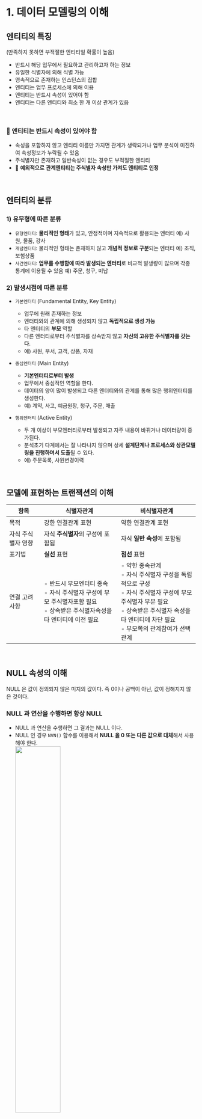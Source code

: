 # 1. 데이터 모델링의 이해

## 엔티티의 특징
(만족하지 못하면 부적절한 엔티티일 확률이 높음)
- 반드시 해당 업무에서 필요하고 관리하고자 하는 정보
- 유일한 식별자에 의해 식별 가능
- 영속적으로 존재하는 인스턴스의 집합
- 엔티티는 업무 프로세스에 의해 이용
- 엔티티는 반드시 속성이 있어야 함
- 엔티티는 다른 엔티티와 최소 한 개 이상 관계가 있음

<br>

### 📍 엔티티는 반드시 속성이 있어야 함
- 속성을 포함하지 않고 엔티티 이름만 가지면 관계가 생략되거나 업무 분석이 미진하여 속성정보가 누락될 수 있음
- 주식별자만 존재하고 일반속성이 없는 경우도 부적절한 엔티티
- 📌 **예외적으로** **관계엔티티는 주식별자 속성만 가져도 엔티티로 인정**

<br>

## 엔터티의 분류
### 1) 유무형에 따른 분류
- `유형엔터티`: **물리적인 형태**가 있고, 안정적이며 지속적으로 활용되는 엔터티 예) 사원, 물품, 강사
- `개념엔터티`: 물리적인 헝태는 존재하지 않고 **개념적 정보로 구분**되는 엔터티 예) 조직, 보험상품
- `사건엔터티`: **업무를 수행함에 따라 발생되는 엔터티**로 비교적 발생량이 많으며 각종 통계에 이용될 수 있음 예) 주문, 청구, 미납

### 2) 발생시점에 따른 분류
- `기본엔터티` (Fundamental Entity, Key Entity) 
  - 업무에 원래 존재하는 정보
  - 엔터티와의 관계에 의해 생성되지 않고 **독립적으로 생성 가능** 
  - 타 엔터티의 **부모** 역할
  - 다른 엔터티로부터 주식별자를 상속받지 않고 **자신의 고유한 주식별자를 갖는다**.
  - 예) 사원, 부서, 고객, 상품, 자재

- `중심엔터티` (Main Entity)
  - **기본엔터티로부터 발생**
  - 업무에서 중심적인 역할을 한다.
  - 데이터의 양이 많이 발생되고 다른 엔터티와의 관계를 통해 많은 행위엔터티를 생성한다.
  - 예) 계약, 사고, 예금원장, 청구, 주문, 매출

- `행위엔터티` (Active Entity)
  - 두 개 이상이 부모엔터티로부터 발생되고 자주 내용이 바뀌거나 데이터량이 증가된다.
  - 분석초기 다계에서는 잘 나타나지 않으며 상세 **설계단계나 프로세스와 상관모델링을 진행하며서 도출**될 수 있다.
  - 예) 주문목록, 사원변경이력

<br>

## 모델에 표현하는 트랜잭션의 이해

| 항목         | 식별자관계                                                                       | 비식별자관계                                                                                                                  |
|------------|-----------------------------------------------------------------------------|-------------------------------------------------------------------------------------------------------------------------|
| 목적         | 강한 연결관계 표현                                                                  | 약한 연결관계 표현                                                                                                              |
| 자식 주식별자 영향 | 자식 **주식별자**의 구성에 포함됨                                                        | 자식 **일반 속성**에 포함됨                                                                                                       |
| 표기법        | **실선** 표현                                                                   | **점선** 표현                                                                                                               |
| 연결 고려사항    | - 반드시 부모엔터티 종속<br>- 자식 주식별자 구성에 부모 주식별자포함 필요<br>- 상속받은 주식별자속성을 타 엔터티에 이전 필요 | - 약한 종속관계<br>- 자식 주식별자 구성을 독립적으로 구성<br>- 자식 주식별자 구성에 부모 주식별자 부분 필요<br>- 상속받은 주식별자 속성을 타 엔터티에 차단 필요<br>- 부모쪽의 관계참여가 선택관계 |


<br>

## NULL 속성의 이해
NULL 은 값이 정의되지 않은 미지의 값이다. 즉 0이나 공백이 아닌, 값이 정해지지 않은 것이다.
### NULL 과 연산을 수행하면 항상 NULL
- NULL 과 연산을 수행하면 그 결과는 NULL 이다.
- NULL 인 경우 `NVN()` 함수를 이용해서 **NULL 을 0 또는 다른 값으로 대체**해서 사용해야 한다.<br>
  <img src="https://github.com/hyewon218/kim-jpa2/assets/126750615/03f1ae7f-788c-4c51-ab30-f139be8d5f0e" width="50%"/><br>


### 📍 집계함수는 NULL 값을 제외(무시)
- 행 수를 계산하는 COUNT() 를 사용할 때, **칼럼에 NULL 이 표함되어 있으면 그 행은 제외한다**.<br> 
- 하지만 **COUNT(*) 은 전체 행**이 계산된다.

  <img src="https://github.com/hyewon218/kim-jpa2/assets/126750615/7ba92812-8132-4797-8885-138728a185af" width="50%"/><br>
  > AVG 연산 결과는 NULL 을 무시한 평균을 리턴하므로, NULL 아닌 10 개의 데이터들의 평균을 리턴, 두 번째 수식은 평균을 직접 구한것으로, COMM의 총 합을 총 행이 수인 14로 나눈값이다. 
  > 따라서 이 두 연산결과는 COMM이 NULL을 포함할 경우 항상 다르게 리턴된다. 
  > **NULL 을 무시한 평균**을 얻고자 인지, **전체 14명에 대한 평균**을 계산하고자 함인지에 따라 적절히 선택하여 사용


